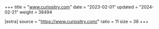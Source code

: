 +++
title = "www.curiositry.com"
date = "2023-02-01"
updated = "2024-02-21"
weight = 38494

[extra]
source = "https://www.curiositry.com/"
ratio = 11
size = 38
+++
